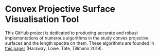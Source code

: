 # Convex Projective Surface Visualisation Tool

This GitHub project is dedicated to producing accurate and robust implementations of numerous algorithms in the study convex projective surfaces and the length spectra on them. These algorithms are founded in [this paper](https://arxiv.org/abs/1911.04176) (Haraway, Löwe, Tate, Tillmann 2019).

